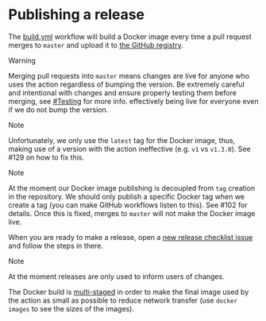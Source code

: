 # Publishing a release

The [build.yml](../.github/workflows/build.yml) workflow will build a Docker image every time a pull request merges to `master` and upload it to [the GitHub registry](https://github.com/orgs/getsentry/packages?repo_name=action-release).

> [!WARNING]
> Merging pull requests into `master` means changes are live for anyone who uses the action regardless of bumping the version.
> Be extremely careful and intentional with changes and ensure properly testing them before merging, see [#Testing](development.md#testing) for more info.
effectively being live for everyone even if we do not bump the version.

> [!NOTE]
> Unfortunately, we only use the `latest` tag for the Docker image, thus, making use of a version with the action ineffective (e.g. `v1` vs `v1.3.0`). 
> See #129 on how to fix this.

> [!NOTE]
> At the moment our Docker image publishing is decoupled from `tag` creation in the repository. 
> We should only publish a specific Docker tag when we create a tag (you can make GitHub workflows listen to this). See #102 for details. 
> Once this is fixed, merges to `master` will not make the Docker image live.

When you are ready to make a release, open a [new release checklist issue](https://github.com/getsentry/action-release/issues/new?assignees=&labels=&template=release-checklist.md&title=New+release+checklist+for+%5Bversion+number%5D) and follow the steps in there.

> [!NOTE]
> At the moment releases are only used to inform users of changes.

The Docker build is [multi-staged](https://github.com/getsentry/action-release/blob/master/Dockerfile) in order to make the final image used by the action as small as possible to reduce network transfer (use `docker images` to see the sizes of the images).
